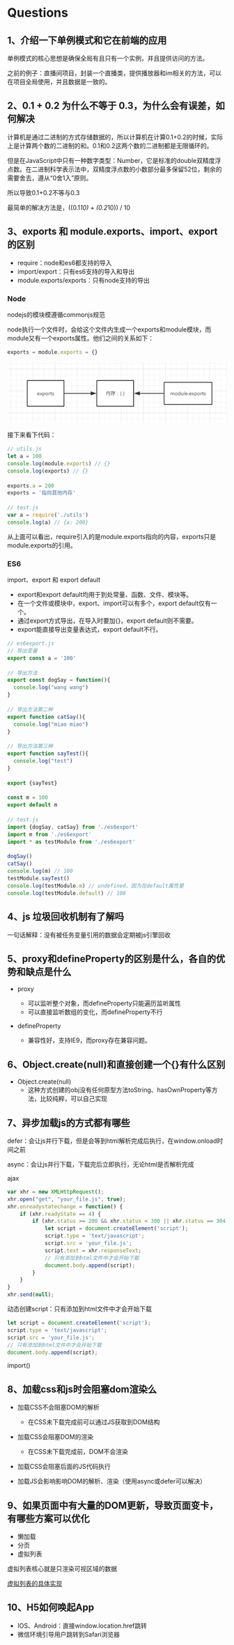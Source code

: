 # Questions

## 1、介绍一下单例模式和它在前端的应用

单例模式的核心思想是确保全局有且只有一个实例，并且提供访问的方法。

之前的例子：直播间项目，封装一个直播类，提供播放器和im相关的方法，可以在项目全局使用，并且数据是一致的。


## 2、0.1 + 0.2 为什么不等于 0.3，为什么会有误差，如何解决

计算机是通过二进制的方式存储数据的，所以计算机在计算0.1+0.2的时候，实际上是计算两个数的二进制的和。0.1和0.2这两个数的二进制都是无限循环的。

但是在JavaScript中只有一种数字类型：Number，它是标准的double双精度浮点数。在二进制科学表示法中，双精度浮点数的小数部分最多保留52位，剩余的需要舍去，遵从“0舍1入”原则。

所以导致0.1+0.2不等与0.3

最简单的解决方法是，((0.1*10) + (0.2*10)) / 10

## 3、exports 和 module.exports、import、export 的区别

* require：node和es6都支持的导入
* import/export：只有es6支持的导入和导出
* module.exports/exports：只有node支持的导出

### Node

nodejs的模块模遵循commonjs规范

node执行一个文件时，会给这个文件内生成一个exports和module模块，而module又有一个exports属性。他们之间的关系如下：

``` js
exports = module.exports = {}
```

<img src="https://raw.githubusercontent.com/Amyas/picgo-bed/master/amyas.github.io/js2022-03-29-17-15-31.png" alt="js2022-03-29-17-15-31" width="" height="" />

接下来看下代码：

``` js
// utils.js
let a = 100
console.log(module.exports) // {}
console.log(exports) // {}

exports.a = 200
exports = '指向其他内存'

// test.js
var a = require('./utils')
console.log(a) // {a: 200}
```

从上面可以看出，require引入的是module.exports指向的内容，exports只是module.exports的引用。

### ES6

import、export 和 export default

* export和export default均用于到处常量、函数、文件、模块等。
* 在一个文件或模块中，export、import可以有多个，export default仅有一个。
* 通过export方式导出，在导入时要加{}，export default则不需要。
* export能直接导出变量表达式，export default不行。

``` js
// es6export.js
// 导出变量
export const a = '100'

// 导出方法
export const dogSay = function(){
  console.log("wang wang")
}

// 导出方法第二种
export function catSay(){
  console.log("miao miao")
}

// 导出方法第三种
export function sayTest(){
  console.log("test")
}

export {sayTest}

const m = 100
export default m

// test.js
import {dogSay, catSay} from './es6export'
import m from './es6export'
import * as testModule from './es6export'

dogSay()
catSay()
console.log(m) // 100
testModule.sayTest()
console.log(testModule.m) // undefined，因为在default属性里
console.log(testModule.default) // 100
```

## 4、js 垃圾回收机制有了解吗

一句话解释：没有被任务变量引用的数据会定期被js引擎回收

## 5、proxy和defineProperty的区别是什么，各自的优势和缺点是什么

* proxy
  * 可以监听整个对象，而defineProperty只能遍历监听属性
  * 可以直接监听数组的变化，而defineProperty不行

* defineProperty
  * 兼容性好，支持IE9，而proxy存在兼容问题。

## 6、Object.create(null)和直接创建一个{}有什么区别

* Object.create(null)
  * 这种方式创建的obj没有任何原型方法toString、hasOwnProperty等方法，比较纯粹，可以自己实现


## 7、异步加载js的方式都有哪些

defer：会让js并行下载，但是会等到html解析完成后执行，在window.onload时间之前

async：会让js并行下载，下载完后立即执行，无论html是否解析完成

ajax

``` js
var xhr = new XMLHttpRequest();
xhr.open("get", "your_file.js", true);
xhr.onreadystatechange = function() {
    if (xhr.readyState == 4) {
        if (xhr.status >= 200 && xhr.status < 300 || xhr.status == 304) {
            let script = document.createElement('script');
            script.type = 'text/javascript';
            script.src = 'your_file.js';
            script.text = xhr.responseText;
            // 只有添加到html文件中才会开始下载
            document.body.append(script);
        }
    }
}
xhr.send(null);
```

动态创建script：只有添加到html文件中才会开始下载

``` js
let script = document.createElement('script');
script.type = 'text/javascript';
script.src = 'your_file.js';
// 只有添加到html文件中才会开始下载
document.body.append(script);
```

import()

## 8、加载css和js时会阻塞dom渲染么

* 加载CSS不会阻塞DOM的解析
  * 在CSS未下载完成前可以通过JS获取到DOM结构

* 加载CSS会阻塞DOM的渲染
  * 在CSS未下载完成前，DOM不会渲染

* 加载CSS会阻塞后面的JS代码执行

* 加载JS会影响影响DOM的解析、渲染（使用async或defer可以解决）

## 9、如果页面中有大量的DOM更新，导致页面变卡，有哪些方案可以优化

* 懒加载
* 分页
* 虚拟列表

虚拟列表核心就是只渲染可视区域的数据

[虚拟列表的具体实现](https://juejin.cn/post/6844903982742110216)

## 10、H5如何唤起App

* IOS、Android：直接window.location.href跳转
* 微信环境引导用户跳转到Safari浏览器
